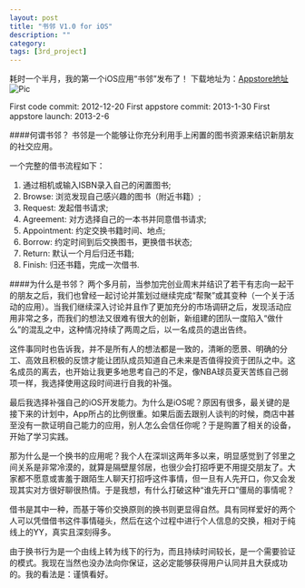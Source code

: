 ```yaml
---
layout: post
title: "书邻 V1.0 for iOS"
description: ""
category: 
tags: [3rd_project]
---
```


耗时一个半月，我的第一个iOS应用“书邻”发布了！
下载地址为：[Appstore地址](https://itunes.apple.com/us/app/shu-lin/id597886339?ls=1&mt=8)
![Pic](http://ww2.sinaimg.cn/large/6d36b79dtw1e1aqr7tatmj.jpg)

First code commit: 2012-12-20
First appstore commit: 2013-1-30
First appstore launch: 2013-2-6

####何谓书邻？
书邻是一个能够让你充分利用手上闲置的图书资源来结识新朋友的社交应用。

一个完整的借书流程如下：

1. 通过相机或输入ISBN录入自己的闲置图书;
2. Browse: 浏览发现自己感兴趣的图书（附近书籍）;
3. Request: 发起借书请求;
4. Agreement: 对方选择自己的一本书并同意借书请求;
5. Appointment: 约定交换书籍时间、地点;
6. Borrow: 约定时间到后交换图书，更换借书状态;
7. Return: 默认一个月后归还书籍;
8. Finish: 归还书籍，完成一次借书.

####为什么是书邻？
两个多月前，当参加完创业周末并结识了若干有志向一起干的朋友之后，我们也曾经一起讨论并策划过继续完成“帮聚”或其变种（一个关于活动的应用）。当我们继续深入讨论并且作了更加充分的市场调研之后，发现活动应用非常之多，而我们的想法又很难有很大的创新，新组建的团队一度陷入“做什么”的混乱之中，这种情况持续了两周之后，以一名成员的退出告终。

这件事同时也告诉我，并不是所有人的想法都是一致的，清晰的愿景、明确的分工、高效且积极的反馈才能让团队成员知道自己未来是否值得投资于团队之中。这名成员的离去，也开始让我更多地思考自己的不足，像NBA球员夏天苦练自己弱项一样，我选择使用这段时间进行自我的补强。

最后我选择补强自己的iOS开发能力。为什么是iOS呢？原因有很多，最关键的是接下来的计划中，App所占的比例很重。如果后面去跟别人谈判的时候，商店中甚至没有一款证明自己能力的应用，别人怎么会信任你呢？于是购置了相关的设备，开始了学习实践。

那为什么是一个换书的应用呢？我个人在深圳这两年多以来，明显感觉到了邻里之间关系是非常冷漠的，就算是隔壁屋邻居，也很少会打招呼更不用提交朋友了。大家都不愿意或害羞于跟陌生人聊天打招呼这件事情，但一旦有人先开口，你又会发现其实对方很好聊很热情。于是我想，有什么打破这种“谁先开口”僵局的事情呢？

借书是其中一种，而基于等价交换原则的换书则更显得自然。具有同样爱好的两个人可以凭借借书这件事情碰头，然后在这个过程中进行个人信息的交换，相对于纯线上的YY，真实且深刻得多。

由于换书行为是一个由线上转为线下的行为，而且持续时间较长，是一个需要验证的模式。我现在当然也没办法向你保证，这必定能够获得用户认同并且大获成功的。我的看法是：谨慎看好。

